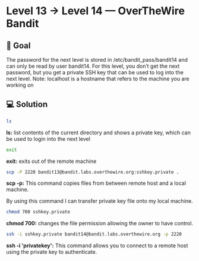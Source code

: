 # Level 13 → Level 14 — OverTheWire Bandit 

## 🎯 Goal

The password for the next level is stored in /etc/bandit_pass/bandit14 and can only be read by user bandit14. For this level, you don’t get the next password, but you get a private SSH key that can be used to log into the next level. Note: localhost is a hostname that refers to the machine you are working on

## 💻 Solution 

```bash
ls 
```
**ls:** list  contents of the current directory and shows a private key, which can be used to login into the next level

```bash
exit
```
**exit:** exits out of the remote machine

```bash
scp -P 2220 bandit13@bandit.labs.overthewire.org:sshkey.private .  
```
**scp -p:** This command copies files from between remote host and a local machine. 

By using this command I can transfer private key file onto my local machine.

```bash
chmod 700 sshkey.private
```
**chmod 700:** changes the file permission allowing the owner to have control.

```bash
ssh -i sshkey.private bandit14@bandit.labs.overthewire.org -p 2220
```
**ssh -i 'privatekey':** This command allows you to connect to a remote host using the private key to authenticate.
